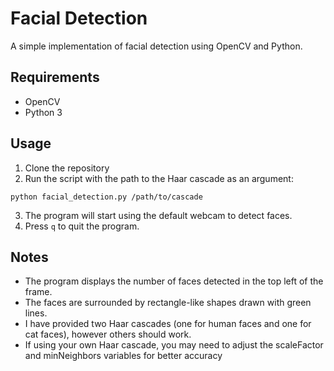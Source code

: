 # Facial Detection
A simple implementation of facial detection using OpenCV and Python.

## Requirements
- OpenCV
- Python 3

## Usage
1. Clone the repository
2. Run the script with the path to the Haar cascade as an argument:
```
python facial_detection.py /path/to/cascade
```
3. The program will start using the default webcam to detect faces.
4. Press `q` to quit the program.

## Notes
- The program displays the number of faces detected in the top left of the frame.
- The faces are surrounded by rectangle-like shapes drawn with green lines.
- I have provided two Haar cascades (one for human faces and one for cat faces), however others should work.
- If using your own Haar cascade, you may need to adjust the scaleFactor and minNeighbors variables for better accuracy
